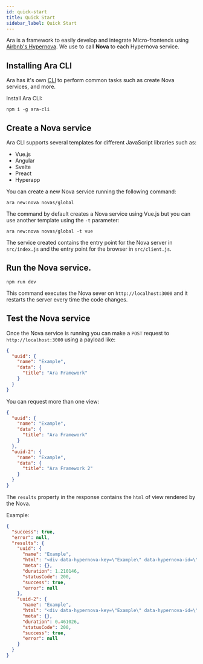 ```yaml
---
id: quick-start
title: Quick Start
sidebar_label: Quick Start
---
```


Ara is a framework to easily develop and integrate Micro-frontends using [Airbnb's Hypernova](https://github.com/airbnb/hypernova). We use to call **Nova** to each Hypernova service.

## Installing Ara CLI

Ara has it's own [CLI](https://github.com/ara-framework/ara-cli) to perform common tasks such as create Nova services, and more.

Install Ara CLI:

```shell
npm i -g ara-cli
```

## Create a Nova service

Ara CLI supports several templates for different JavaScript libraries such as:

- Vue.js
- Angular
- Svelte
- Preact
- Hyperapp

You can create a new Nova service running the following command:

```shell
ara new:nova novas/global 
```

The command by default creates a Nova service using Vue.js but you can use another template using the `-t` parameter:

```shell
ara new:nova novas/global -t vue
```

The service created contains the entry point for the Nova server in `src/index.js` and the entry point for the browser in `src/client.js`.

## Run the Nova service.

```shell
npm run dev
```

This command executes the Nova sever on `http://localhost:3000` and it restarts the server every time the code changes.

## Test the Nova service

Once the Nova service is running you can make a `POST` request to `http://localhost:3000` using a payload like:

```json
{
  "uuid": {
    "name": "Example",
    "data": {
      "title": "Ara Framework"
    }
  }
}
```

You can request more than one view:

```json
{
  "uuid": {
    "name": "Example",
    "data": {
      "title": "Ara Framework"
    }
  },
  "uuid-2": {
    "name": "Example",
    "data": {
      "title": "Ara Framework 2"
    }
  }
}
```

The `results` property in the response contains the `html` of view rendered by the Nova.

Example:

```json
{
  "success": true,
  "error": null,
  "results": {
    "uuid": {
      "name": "Example",
      "html": "<div data-hypernova-key=\"Example\" data-hypernova-id=\"4d9e81bd-6413-4661-ab56-ed5bb4f59cae\"><h1 data-server-rendered=\"true\">Ara Framework</h1></div>\n<script type=\"application/json\" data-hypernova-key=\"Example\" data-hypernova-id=\"4d9e81bd-6413-4661-ab56-ed5bb4f59cae\"><!--{\"title\":\"Ara Framework\"}--></script>",
      "meta": {},
      "duration": 1.210146,
      "statusCode": 200,
      "success": true,
      "error": null
    },
    "uuid-2": {
      "name": "Example",
      "html": "<div data-hypernova-key=\"Example\" data-hypernova-id=\"dea96da6-ef16-40fd-84ec-85bca4c7bc5d\"><h1 data-server-rendered=\"true\">Ara Framework 2</h1></div>\n<script type=\"application/json\" data-hypernova-key=\"Example\" data-hypernova-id=\"dea96da6-ef16-40fd-84ec-85bca4c7bc5d\"><!--{\"title\":\"Ara Framework 2\"}--></script>",
      "meta": {},
      "duration": 0.461026,
      "statusCode": 200,
      "success": true,
      "error": null
    }
  }
}
```
